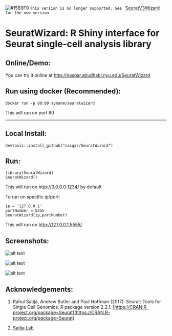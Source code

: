 

![#1589F0](https://placehold.it/15/1589F0/000000?text=+) `This version is no longer supported. See ` <a href="https://github.com/nasqar/seuratv3wizard">SeuratV3Wizard</a> `for the new version`

# SeuratWizard: R Shiny interface for Seurat single-cell analysis library

## Online/Demo:
You can try it online at http://nasqar.abudhabi.nyu.edu/SeuratWizard

## Run using docker (Recommended):

```
docker run -p 80:80 aymanm/seuratwizard
```
This will run on port 80
***

## Local Install:

```
devtools::install_github("nasqar/SeuratWizard")
```

## Run:

```
library(SeuratWizard)
SeuratWizard()
```
This will run on http://0.0.0.0:1234/ by default

To run on specific ip/port:

```
ip = '127.0.0.1'
portNumber = 5555
SeuratWizard(ip,portNumber)
```
This will run on http://127.0.0.1:5555/

## Screenshots:
![alt text](screenshots/screenshot-input.png "Input Data")

![alt text](screenshots/screenshot-vln.png "Vln Plots")

![alt text](screenshots/screenshot-biomarkers.png "Cluster Biomarkers")

## Acknowledgements:

1) Rahul Satija, Andrew Butler and Paul Hoffman (2017). Seurat: Tools for Single Cell Genomics. R package version 2.2.1\. [https://CRAN.R-project.org/package=Seurat](https://CRAN.R-project.org/package=Seurat)

2) [Satija Lab](http://satijalab.org/seurat/)
